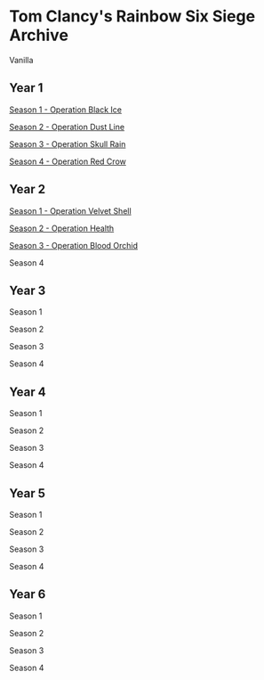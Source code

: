 # Tom Clancy's Rainbow Six Siege Archive

Vanilla

## Year 1
[Season 1 - Operation Black Ice](https://github.com/Rainbow6Game/Tom-Clancy-s-Rainbow-Six-Siege/releases/tag/y1s1)

[Season 2 - Operation Dust Line](https://github.com/Rainbow6Game/Tom-Clancy-s-Rainbow-Six-Siege/releases/tag/y1s2)

[Season 3 - Operation Skull Rain](https://github.com/Rainbow6Game/Tom-Clancy-s-Rainbow-Six-Siege/releases/tag/y1s3)

[Season 4 - Operation Red Crow](https://github.com/Rainbow6Game/Tom-Clancy-s-Rainbow-Six-Siege/releases/tag/y1s4)

## Year 2
[Season 1 - Operation Velvet Shell](https://github.com/Rainbow6Game/Tom-Clancy-s-Rainbow-Six-Siege/releases/tag/y2s1)

[Season 2 - Operation Health](https://github.com/Rainbow6Game/Tom-Clancy-s-Rainbow-Six-Siege/releases/tag/y2s2)

[Season 3 - Operation Blood Orchid]()

Season 4


## Year 3

Season 1

Season 2

Season 3

Season 4


## Year 4

Season 1

Season 2

Season 3

Season 4


## Year 5

Season 1

Season 2

Season 3

Season 4


## Year 6

Season 1

Season 2

Season 3

Season 4
